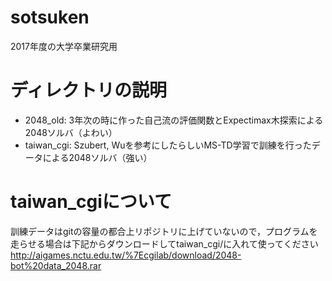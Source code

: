 # sotsuken
2017年度の大学卒業研究用

# ディレクトリの説明
- 2048_old: 3年次の時に作った自己流の評価関数とExpectimax木探索による2048ソルバ（よわい）
- taiwan_cgi: Szubert, Wuを参考にしたらしいMS-TD学習で訓練を行ったデータによる2048ソルバ（強い）

# taiwan_cgiについて
訓練データはgitの容量の都合上リポジトリに上げていないので，プログラムを走らせる場合は下記からダウンロードしてtaiwan_cgi/に入れて使ってください
http://aigames.nctu.edu.tw/%7Ecgilab/download/2048-bot%20data_2048.rar